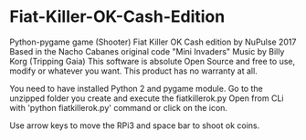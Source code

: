 # Fiat-Killer-OK-Cash-Edition
Python-pygame game (Shooter)
Fiat Killer OK Cash edition by NuPulse 2017
Based in the Nacho Cabanes original code "Mini Invaders"
Music by Billy Korg (Tripping Gaia) 
This software is absolute Open Source and free to use, modify or whatever you want. This product has no warranty at all.

You need to have installed Python 2 and pygame module. Go to the unzipped folder you create and execute the fiatkillerok.py
Open from CLi with 'python fiatkillerok.py' command or click on the icon.

Use arrow keys to move the RPi3 and space bar to shoot ok coins.
